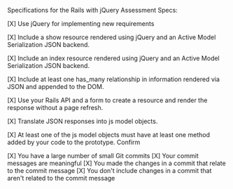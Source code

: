 Specifications for the Rails with jQuery Assessment
Specs:

[X] Use jQuery for implementing new requirements

[X] Include a show resource rendered using jQuery and an Active Model Serialization JSON backend.

[X] Include an index resource rendered using jQuery and an Active Model Serialization JSON backend.

[X] Include at least one has_many relationship in information rendered via JSON and appended to the DOM.

[X] Use your Rails API and a form to create a resource and render the response without a page refresh.

[X] Translate JSON responses into js model objects.

[X] At least one of the js model objects must have at least one method added by your code to the prototype.
Confirm


[X] You have a large number of small Git commits
[X] Your commit messages are meaningful
[X] You made the changes in a commit that relate to the commit message
[X] You don't include changes in a commit that aren't related to the commit message
